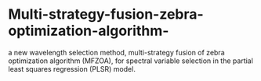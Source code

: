 # Multi-strategy-fusion-zebra-optimization-algorithm-
a new wavelength selection method, multi-strategy fusion of zebra optimization algorithm (MFZOA), for spectral variable selection in the partial least squares regression (PLSR) model.
